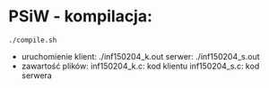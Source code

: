 # PSiW - kompilacja: 
	./compile.sh
 - uruchomienie 
 	klient: ./inf150204_k.out
 	serwer: ./inf150204_s.out
 - zawartość plików:
 	inf150204_k.c: kod klientu
 	inf150204_s.c: kod serwera
 	
